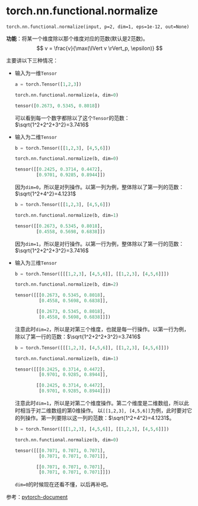 # torch.nn.functional.normalize

`torch.nn.functional.normalize(input, p=2, dim=1, eps=1e-12, out=None)`

**功能**：将某一个维度除以那个维度对应的范数(默认是2范数)。
$$
v = \frac{v}{\max(\lVert v \rVert_p, \epsilon)}
$$

主要讲以下三种情况：

- 输入为一维`Tensor`

  ```python
  a = torch.Tensor([1,2,3])

  torch.nn.functional.normalize(a, dim=0)

  tensor([0.2673, 0.5345, 0.8018])
  ```

  可以看到每一个数字都除以了这个`Tensor`的范数：$\sqrt{1^2+2^2+3^2}=3.7416$

- 输入为二维`Tensor`

  ```python
  b = torch.Tensor([[1,2,3], [4,5,6]])

  torch.nn.functional.normalize(b, dim=0)

  tensor([[0.2425, 0.3714, 0.4472],
          [0.9701, 0.9285, 0.8944]])
  ```

  因为`dim=0`，所以是对列操作。以第一列为例，整体除以了第一列的范数：$\sqrt{1^2+4^2}=4.1231$

  ```python
  b = torch.Tensor([[1,2,3], [4,5,6]])

  torch.nn.functional.normalize(b, dim=1)

  tensor([[0.2673, 0.5345, 0.8018],
          [0.4558, 0.5698, 0.6838]])
  ```

  因为`dim=1`，所以是对行操作。以第一行为例，整体除以了第一行的范数：$\sqrt{1^2+2^2+3^2}=3.7416$

- 输入为三维`Tensor`

  ```python
  b = torch.Tensor([[[1,2,3], [4,5,6]], [[1,2,3], [4,5,6]]])

  torch.nn.functional.normalize(b, dim=2)

  tensor([[[0.2673, 0.5345, 0.8018],
           [0.4558, 0.5698, 0.6838]],

          [[0.2673, 0.5345, 0.8018],
           [0.4558, 0.5698, 0.6838]]])
  ```

  注意此时`dim=2`，所以是对第三个维度，也就是每一行操作。以第一行为例，除以了第一行的范数：$\sqrt{1^2+2^2+3^2}=3.7416$

  ```python
  b = torch.Tensor([[[1,2,3], [4,5,6]], [[1,2,3], [4,5,6]]])

  torch.nn.functional.normalize(b, dim=1)

  tensor([[[0.2425, 0.3714, 0.4472],
           [0.9701, 0.9285, 0.8944]],

          [[0.2425, 0.3714, 0.4472],
           [0.9701, 0.9285, 0.8944]]])
  ```

  注意此时`dim=1`，所以是对第二个维度操作。第二个维度是二维数组，所以此时相当于对二维数组的第0维操作。
  以`[[1,2,3], [4,5,6]]`为例，此时要对它的列操作。第一列要除以这一列的范数：$\sqrt{1^2+4^2}=4.1231$。

  ```python
  b = torch.Tensor([[[1,2,3], [4,5,6]], [[1,2,3], [4,5,6]]])

  torch.nn.functional.normalize(b, dim=0)

  tensor([[[0.7071, 0.7071, 0.7071],
           [0.7071, 0.7071, 0.7071]],

          [[0.7071, 0.7071, 0.7071],
           [0.7071, 0.7071, 0.7071]]])
  ```

  `dim=0`的时候现在还看不懂，以后再补吧。

参考：[pytorch-document](https://pytorch.org/docs/stable/nn.functional.html#normalization-functions)
